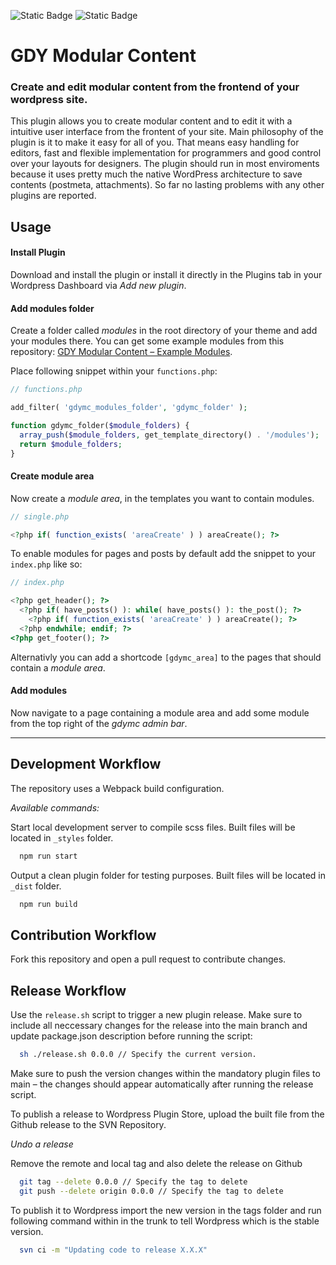 ![Static Badge](https://img.shields.io/badge/Stable-0.9.981-green)
![Static Badge](https://img.shields.io/badge/Wordpress-6.8.2-blue)

# GDY Modular Content

### Create and edit modular content from the frontend of your wordpress site.

This plugin allows you to create modular content and to edit it with a intuitive user interface from the frontent of your site. Main philosophy of the plugin is it to make it easy for all of you. That means easy handling for editors, fast and flexible implementation for programmers and good control over your layouts for designers. The plugin should run in most enviroments because it uses pretty much the native WordPress architecture to save contents (postmeta, attachments). So far no lasting problems with any other plugins are reported.

## Usage

#### Install Plugin

Download and install the plugin or install it directly in the Plugins tab in your Wordpress Dashboard via *Add new plugin*.

#### Add modules folder

Create a folder called *modules* in the root directory of your theme and add your modules there. You can get some example modules from this repository: [GDY Modular Content – Example Modules](https://github.com/fouadvollmergut/gdymc-example-modules).

Place following snippet within your `functions.php`:

```php
// functions.php

add_filter( 'gdymc_modules_folder', 'gdymc_folder' );

function gdymc_folder($module_folders) {
  array_push($module_folders, get_template_directory() . '/modules');
  return $module_folders;
}
```

#### Create module area

Now create a *module area*, in the templates you want to contain modules.

```php
// single.php

<?php if( function_exists( 'areaCreate' ) ) areaCreate(); ?>
```

To enable modules for pages and posts by default add the snippet to your `index.php` like so:

```php
// index.php

<?php get_header(); ?>
  <?php if( have_posts() ): while( have_posts() ): the_post(); ?>
    <?php if( function_exists( 'areaCreate' ) ) areaCreate(); ?>
  <?php endwhile; endif; ?>
<?php get_footer(); ?>
```

Alternativly you can add a shortcode `[gdymc_area]` to the pages that should contain a *module area*.

#### Add modules

Now navigate to a page containing a module area and add some module from the top right of the *gdymc admin bar*.

---

## Development Workflow

The repository uses a Webpack build configuration.

*Available commands:*


Start local development server to compile scss files. Built files will be located in `_styles` folder.

```sh
  npm run start
```


Output a clean plugin folder for testing purposes. Built files will be located in `_dist` folder.

```sh
  npm run build
```


## Contribution Workflow

Fork this repository and open a pull request to contribute changes.


## Release Workflow

Use the `release.sh` script to trigger a new plugin release. Make sure to include all neccessary changes for the release into the main branch and update package.json description before running the script:

```sh
  sh ./release.sh 0.0.0 // Specify the current version.
```

Make sure to push the version changes within the mandatory plugin files to main – the changes should appear automatically after running the release script.

To publish a release to Wordpress Plugin Store, upload the built file from the Github release to the SVN Repository.

*Undo a release*

Remove the remote and local tag and also delete the release on Github

```sh
  git tag --delete 0.0.0 // Specify the tag to delete
  git push --delete origin 0.0.0 // Specify the tag to delete
```

To publish it to Wordpress import the new version in the tags folder and run following command within in the trunk to tell Wordpress which is the stable version.

```sh
  svn ci -m "Updating code to release X.X.X"
```